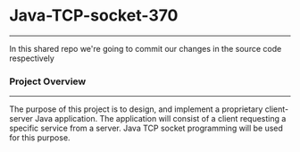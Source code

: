 # Java-TCP-socket-370
------------------------------
In this shared repo we're going to commit our changes in the source code respectively 

### Project Overview
-----------------------------
The purpose of this project is to design, and implement a proprietary client-server Java application. The application will consist of a client requesting a specific service from a server. Java TCP socket programming will be used for this purpose.
